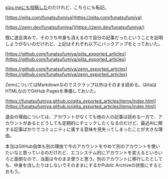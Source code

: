 
[sizu.meにも投稿した](https://sizu.me/funatsu/posts/tsrb47eceodf)のだけれど、こちらにも転記。

[https://qiita.com/funatsufumiya](https://qiita.com/funatsufumiya)

[https://zenn.dev/funatsufumiya/](https://zenn.dev/funatsufumiya/)

既に退会済みで、そのうち中身も消えるので自分の記事だったということを証明しようがないのだけれど、上記はそれぞれ以下にバックアップをとっておいた。

[https://github.com/funatsufumiya/qiita_exported_articles](https://github.com/funatsufumiya/qiita_exported_articles)

[https://github.com/funatsufumiya/zenn_exported_articles](https://github.com/funatsufumiya/zenn_exported_articles)

ZennについてはMarkdownなのでスクラップ以外はそのまま読める。QiitaはHTMLなのでGitHub Pagesを準備しておいた。

[https://funatsufumiya.github.io/qiita_exported_articles/items/index.html](https://funatsufumiya.github.io/qiita_exported_articles/items/index.html)

退会の理由については、アカウントがなくても他の人の記事は読める一方で、アカウントがあるとどうしても定期的にチェックしたくなるのだけど、最近AIに関する記事ばかりでコミュニティに属する意味を見失ってしまったことが大きな理由。

本当はGitHub自体も別の理由で今のアカウントをやめて別のアカウントを使いたいなと思っているのだけれど、エコシステム的にアカウントを変えるといろいろと面倒なので、当面は今のまま使うと思う。別のアカウントに移行したとしても、中身を消したりはしないでそのままにするかPublic Archiveの状態にするとおもう。